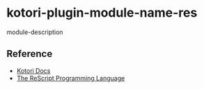 # kotori-plugin-module-name-res

module-description

## Reference

- [Kotori Docs](https://kotori.js.org/)
- [The ReScript Programming Language](https://rescript-lang.org/)
